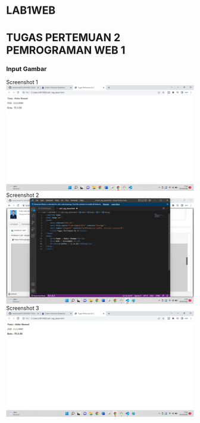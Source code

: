 # LAB1WEB
# TUGAS PERTEMUAN 2 PEMROGRAMAN WEB 1

### Input Gambar
Screenshot 1
![Gambar 1](Screenshot/ss1.png)
Screenshot 2
![Gambar 2](Screenshot/ss2.png)
Screenshot 3
![Gambar 3](Screenshot/ss3.png)